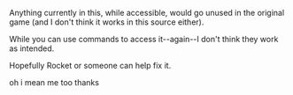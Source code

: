 Anything currently in this, while accessible, would go unused in the original game (and I don't think it works in this source either).

While you can use commands to access it--again--I don't think they work as intended.

Hopefully Rocket or someone can help fix it.

oh i mean me too thanks
